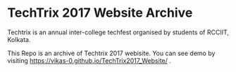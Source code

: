 # TechTrix 2017 Website Archive

Techtrix is an annual inter-college techfest organised by students of RCCIIT, Kolkata.

This Repo is an archive of Techtrix 2017 webisite.
You can see demo by visiting https://vikas-0.github.io/TechTrix2017_Website/ .
